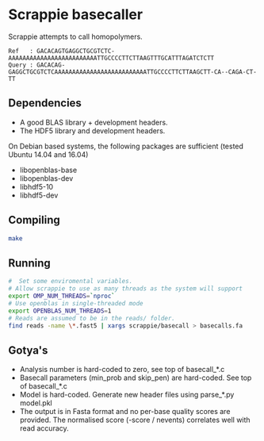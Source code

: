 # Scrappie basecaller

Scrappie attempts to call homopolymers.
```
Ref   : GACACAGTGAGGCTGCGTCTC-AAAAAAAAAAAAAAAAAAAAAAAAATTGCCCCTTCTTAAGTTTGCATTTAGATCTCTT
Query : GACACAG-GAGGCTGCGTCTCAAAAAAAAAAAAAAAAAAAAAAAAAATTGCCCCTTCTTAAGCTT-CA--CAGA-CT-TT
```

## Dependencies
* A good BLAS library + development headers.
* The HDF5 library and development headers.

On Debian based systems, the following packages are sufficient (tested Ubuntu 14.04 and 16.04)
* libopenblas-base
* libopenblas-dev
* libhdf5-10
* libhdf5-dev

## Compiling
```bash
make
```

## Running
```bash
#  Set some enviromental variables.  
# Allow scrappie to use as many threads as the system will support
export OMP_NUM_THREADS=`nproc`
# Use openblas in single-threaded mode
export OPENBLAS_NUM_THREADS=1
# Reads are assumed to be in the reads/ folder.
find reads -name \*.fast5 | xargs scrappie/basecall > basecalls.fa
```

## Gotya's
* Analysis number is hard-coded to zero, see top of basecall\_\*.c
* Basecall parameters (min\_prob and skip\_pen) are hard-coded. See top of basecall\_\*.c
* Model is hard-coded.  Generate new header files using parse\_\*.py model.pkl
* The output is in Fasta format and no per-base quality scores are provided.  The normalised score (-score / nevents) correlates well with read accuracy.
